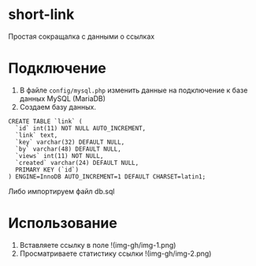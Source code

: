 # short-link
Простая сокращалка с данными о ссылках

# Подключение

1. В файле `config/mysql.php` изменить данные на подключение к базе данных MySQL (MariaDB)
2. Создаем базу данных.

```mysql
CREATE TABLE `link` (
  `id` int(11) NOT NULL AUTO_INCREMENT,
  `link` text,
  `key` varchar(32) DEFAULT NULL,
  `by` varchar(48) DEFAULT NULL,
  `views` int(11) NOT NULL,
  `created` varchar(24) DEFAULT NULL,
  PRIMARY KEY (`id`)
) ENGINE=InnoDB AUTO_INCREMENT=1 DEFAULT CHARSET=latin1;
```

Либо импортируем файл db.sql
# Использование

1. Вставляете ссылку в поле
!(img-gh/img-1.png)
2. Просматриваете статистику ссылки
!(img-gh/img-2.png)


